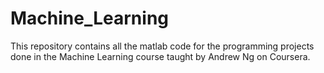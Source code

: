 Machine_Learning
================
This repository contains all the matlab code for the programming projects done in the Machine Learning course taught by Andrew Ng on Coursera.
